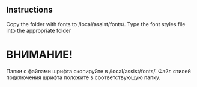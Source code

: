 <!-- ENG -->
## Instructions ##
Copy the folder with fonts to /local/assist/fonts/. Type the font styles file into the appropriate folder

<!-- RUS -->
# ВНИМАНИЕ! #
Папки с файлами шрифта скопируйте в /local/assist/fonts/. Файл стилей подключения шрифта положите в соответствующую папку.